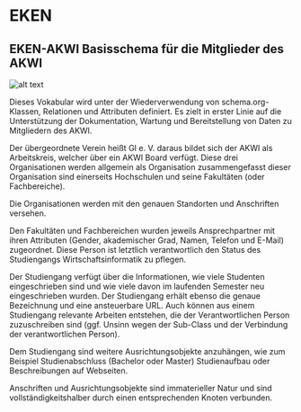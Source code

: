 # EKEN
## EKEN-AKWI Basisschema für die Mitglieder des AKWI
![alt text](https://raw.githubusercontent.com/MCikus/EKEM/master/akwi-ekem-Faktennetz.png "AKWI Vokabular")

Dieses Vokabular wird unter der Wiederverwendung von schema.org-Klassen, Relationen und Attributen definiert. Es zielt in erster Linie auf die Unterstützung der Dokumentation, Wartung und Bereitstellung von Daten zu Mitgliedern des AKWI.

Der übergeordnete Verein heißt GI e. V. daraus bildet sich der AKWI als Arbeitskreis, welcher über ein AKWI Board verfügt. Diese drei Organisationen werden allgemein als Organisation zusammengefasst dieser Organisation sind einerseits Hochschulen und seine Fakultäten (oder Fachbereiche). 

Die Organisationen werden mit den genauen Standorten und Anschriften versehen. 

Den Fakultäten und Fachbereichen wurden jeweils Ansprechpartner mit ihren Attributen (Gender, akademischer Grad, Namen, Telefon und E-Mail) zugeordnet. Diese Person ist letztlich verantwortlich den Status des Studiengangs Wirtschaftsinformatik zu pflegen. 

Der Studiengang verfügt über die Informationen, wie viele Studenten eingeschrieben sind und wie viele davon im laufenden Semester neu eingeschrieben wurden. Der Studiengang erhält ebenso die genaue Bezeichnung und eine ansteuerbare URL. Auch können aus einem Studiengang relevante Arbeiten entstehen, die der Verantwortlichen Person zuzuschreiben sind (ggf. Unsinn wegen der Sub-Class und der Verbindung der verantwortlichen Person). 

Dem Studiengang sind weitere Ausrichtungsobjekte anzuhängen, wie zum Beispiel Studienabschluss (Bachelor oder Master) Studienaufbau oder Beschreibungen auf Webseiten. 

Anschriften und Ausrichtungsobjekte sind immaterieller Natur und sind vollständigkeitshalber durch einen entsprechenden Knoten verbunden.
